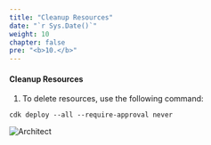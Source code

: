 ```yaml
---
title: "Cleanup Resources"
date: "`r Sys.Date()`"
weight: 10
chapter: false
pre: "<b>10.</b>"
---
```


#### Cleanup Resources

1. To delete resources, use the following command:

```
cdk deploy --all --require-approval never
```

![Architect](/images/11/01.png?featherlight=false&width=80pc)